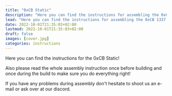 ```yaml
---
title: "0xCB Static"
description: "Here you can find the instructions for assembling the 0xCB 1337 macro pad."
lead: "Here you can find the instructions for assembling the 0xCB 1337 macro pad."
date: 2022-10-01T21:35:03+02:00
lastmod: 2022-10-01T21:35:03+02:00
draft: false
images: [cover.jpg]
categories: instructions
---
```


Here you can find the instructions for the 0xCB Static!

Also please read the whole assembly instruction once before building and once during the build to make sure you do everything right!

If you have any problems during assembly don't hesitate to shoot us an e-mail or ask over at our discord.